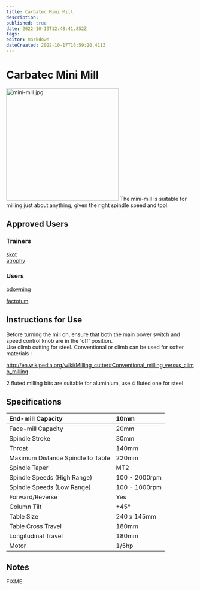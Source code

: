 ```yaml
---
title: Carbatec Mini Mill
description: 
published: true
date: 2022-10-19T12:48:41.852Z
tags: 
editor: markdown
dateCreated: 2022-10-17T16:59:20.411Z
---
```


# Carbatec Mini Mill

<img src="/tools/mini-mill.jpg" class="align-left" width="300" alt="mini-mill.jpg" /> The mini-mill is suitable for milling just about anything, given the right spindle speed and tool.  

## Approved Users

### Trainers

[skot](/user/skot)  
[atrophy](/user/atrophy)

### Users

[bdowning](/user/bdowning)

[factotum](/user/factotum)

## Instructions for Use

Before turning the mill on, ensure that both the main power switch and speed control knob are in the 'off' position.  
Use climb cutting for steel. Conventional or climb can be used for softer materials :

<http://en.wikipedia.org/wiki/Milling_cutter#Conventional_milling_versus_climb_milling>

2 fluted milling bits are suitable for aluminium, use 4 fluted one for steel

## Specifications

| End-mill Capacity                 | 10mm          |
|:----------------------------------|:--------------|
| Face-mill Capacity                | 20mm          |
| Spindle Stroke                    | 30mm          |
| Throat                            | 140mm         |
| Maximum Distance Spindle to Table | 220mm         |
| Spindle Taper                     | MT2           |
| Spindle Speeds (High Range)       | 100 - 2000rpm |
| Spindle Speeds (Low Range)        | 100 - 1000rpm |
| Forward/Reverse                   | Yes           |
| Column Tilt                       | ±45°          |
| Table Size                        | 240 x 145mm   |
| Table Cross Travel                | 180mm         |
| Longitudinal Travel               | 180mm         |
| Motor                             | 1/5hp         |

## Notes

FIXME
